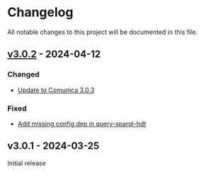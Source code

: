 # Changelog
All notable changes to this project will be documented in this file.

<a name="v3.0.2"></a>
## [v3.0.2](https://github.com/comunica/comunica-feature-hdt/compare/v3.0.1...v3.0.2) - 2024-04-12

### Changed
* [Update to Comunica 3.0.3](https://github.com/comunica/comunica-feature-hdt/commit/c2e3638fac729cb97c286949a016491409aea46d)

### Fixed
* [Add missing config dep in query-sparql-hdt](https://github.com/comunica/comunica-feature-hdt/commit/2bd648520373293c413b6e5bc11337a6334a0d7e)

<a name="v3.0.1"></a>
## v3.0.1 - 2024-03-25

Initial release
